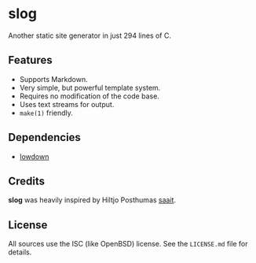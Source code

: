 # slog

Another static site generator in just 294 lines of C.

## Features

* Supports Markdown.
* Very simple, but powerful template system.
* Requires no modification of the code base.
* Uses text streams for output.
* `make(1)` friendly.

## Dependencies

* [lowdown](https://kristaps.bsd.lv/lowdown)

## Credits

**slog** was heavily inspired by Hiltjo Posthumas [saait](http://git.codemadness.org/saait).

## License

All sources use the ISC (like OpenBSD) license.
See the `LICENSE.md` file for details.